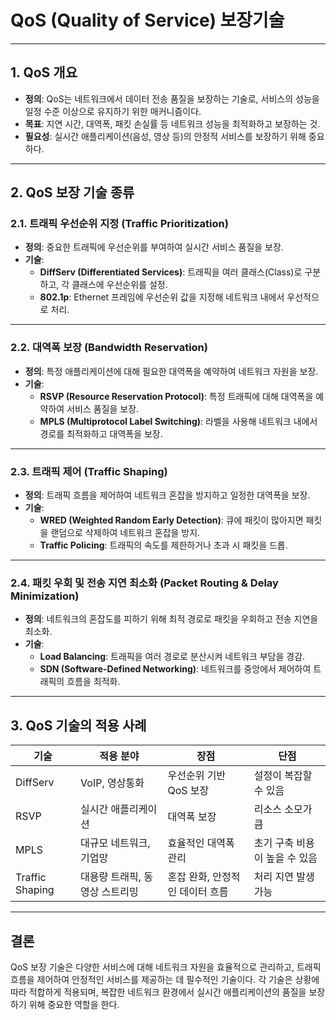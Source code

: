 # QoS (Quality of Service) 보장기술

---

## 1. QoS 개요
- **정의**: QoS는 네트워크에서 데이터 전송 품질을 보장하는 기술로, 서비스의 성능을 일정 수준 이상으로 유지하기 위한 매커니즘이다.
- **목표**: 지연 시간, 대역폭, 패킷 손실률 등 네트워크 성능을 최적화하고 보장하는 것.
- **필요성**: 실시간 애플리케이션(음성, 영상 등)의 안정적 서비스를 보장하기 위해 중요하다.

---

## 2. QoS 보장 기술 종류

### 2.1. 트래픽 우선순위 지정 (Traffic Prioritization)
- **정의**: 중요한 트래픽에 우선순위를 부여하여 실시간 서비스 품질을 보장.
- **기술**: 
  - **DiffServ (Differentiated Services)**: 트래픽을 여러 클래스(Class)로 구분하고, 각 클래스에 우선순위를 설정.
  - **802.1p**: Ethernet 프레임에 우선순위 값을 지정해 네트워크 내에서 우선적으로 처리.
  
---

### 2.2. 대역폭 보장 (Bandwidth Reservation)
- **정의**: 특정 애플리케이션에 대해 필요한 대역폭을 예약하여 네트워크 자원을 보장.
- **기술**:
  - **RSVP (Resource Reservation Protocol)**: 특정 트래픽에 대해 대역폭을 예약하여 서비스 품질을 보장.
  - **MPLS (Multiprotocol Label Switching)**: 라벨을 사용해 네트워크 내에서 경로를 최적화하고 대역폭을 보장.

---

### 2.3. 트래픽 제어 (Traffic Shaping)
- **정의**: 트래픽 흐름을 제어하여 네트워크 혼잡을 방지하고 일정한 대역폭을 보장.
- **기술**: 
  - **WRED (Weighted Random Early Detection)**: 큐에 패킷이 많아지면 패킷을 랜덤으로 삭제하여 네트워크 혼잡을 방지.
  - **Traffic Policing**: 트래픽의 속도를 제한하거나 초과 시 패킷을 드롭.

---

### 2.4. 패킷 우회 및 전송 지연 최소화 (Packet Routing & Delay Minimization)
- **정의**: 네트워크의 혼잡도를 피하기 위해 최적 경로로 패킷을 우회하고 전송 지연을 최소화.
- **기술**:
  - **Load Balancing**: 트래픽을 여러 경로로 분산시켜 네트워크 부담을 경감.
  - **SDN (Software-Defined Networking)**: 네트워크를 중앙에서 제어하여 트래픽의 흐름을 최적화.

---

## 3. QoS 기술의 적용 사례

| 기술          | 적용 분야                        | 장점                         | 단점                        |
|---------------|---------------------------------|------------------------------|-----------------------------|
| DiffServ      | VoIP, 영상통화                   | 우선순위 기반 QoS 보장        | 설정이 복잡할 수 있음       |
| RSVP          | 실시간 애플리케이션               | 대역폭 보장                   | 리소스 소모가 큼            |
| MPLS          | 대규모 네트워크, 기업망           | 효율적인 대역폭 관리         | 초기 구축 비용이 높을 수 있음 |
| Traffic Shaping| 대용량 트래픽, 동영상 스트리밍     | 혼잡 완화, 안정적인 데이터 흐름 | 처리 지연 발생 가능         |

---

## 결론
QoS 보장 기술은 다양한 서비스에 대해 네트워크 자원을 효율적으로 관리하고, 트래픽 흐름을 제어하여 안정적인 서비스를 제공하는 데 필수적인 기술이다. 각 기술은 상황에 따라 적합하게 적용되며, 복잡한 네트워크 환경에서 실시간 애플리케이션의 품질을 보장하기 위해 중요한 역할을 한다.
